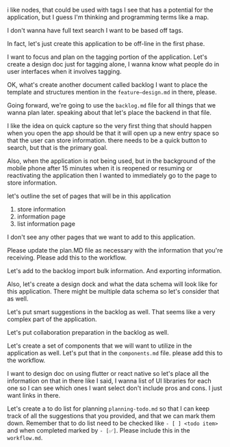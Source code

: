 i like nodes, that could be used with tags I see that has a potential for the application, but I guess I'm thinking and programming terms like a map. 

I don't wanna have full text search I want to be based off tags.

In fact, let's just create this application to be off-line in the first phase.

I want to focus and plan on the tagging portion of the application. Let's create a design doc just for tagging alone, I wanna know what people do in user interfaces when it involves tagging.

OK, what's create another document called backlog I want to place the template and structures mention in the `feature–design.md` in there, please. 

Going forward, we're going to use the `backlog.md` file for all things that we wanna plan later. speaking about that let's place the backend in that file.

I like the idea on quick capture so the very first thing that should happen when you open the app should be that it will open up a new entry space so that the user can store information.   there needs to be a quick button to search, but that is the primary goal.

Also, when the application is not being used, but in the background of the mobile phone after 15 minutes when it is reopened or  resuming or reactivating the application then I wanted to immediately go to the page to store information.

 let's outline the set of pages that will be in this application
 1. store information
 2. information page
 3. list information page

I don't see any other pages that we want to add to this application.

Please update the plan.MD file as necessary with the information that you're receiving. Please add this to the workflow. 

Let's add to the backlog import bulk information. And exporting information.

Also, let's create a design dock and what the data schema will look like for this application. There might be multiple data schema so let's consider that as well.

Let's put smart suggestions in the backlog as well. That seems like a very complex part of the application.

Let's put collaboration preparation in the backlog as well.

Let's create a set of components that we will want to utilize in the application as well. Let's put that in the `components.md` file.  please add this to the workflow. 

I want to design doc on using flutter or react native so let's place all the information on that in there like I said, I wanna list of UI libraries for each one so I can see which ones I want select don't include pros and cons. I just want links in there.

Let's create a to do list for planning `planning-todo.md` so that I can keep track of all the suggestions that you provided, and that we can mark them down. Remember that to do list need to be checked like `- [ ] <todo item>` and when completed marked by `- [✅]`. Please include this in the `workflow.md`.